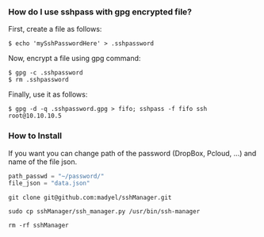 
### How do I use sshpass with gpg encrypted file?

First, create a file as follows:
```
$ echo 'mySshPasswordHere' > .sshpassword
```

Now, encrypt a file using gpg command:

```
$ gpg -c .sshpassword
$ rm .sshpassword
```

Finally, use it as follows:

```
$ gpg -d -q .sshpassword.gpg > fifo; sshpass -f fifo ssh root@10.10.10.5
```

### How to Install

If you want you can change path of the password (DropBox, Pcloud, ...) and name of the file json.

```python
path_passwd = "~/password/"
file_json = "data.json"
```

```shell
git clone git@github.com:madyel/sshManager.git
```

```shell
sudo cp sshManager/ssh_manager.py /usr/bin/ssh-manager
```

```shell
rm -rf sshManager
```